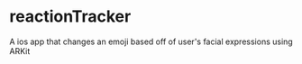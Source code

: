 # reactionTracker
A ios app that changes an emoji based off of user's facial expressions using ARKit

